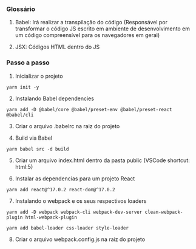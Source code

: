 ### Glossário

1. Babel: Irá realizar a transpilação do código (Responsável por transformar o código JS escrito em ambiente de desenvolvimento em um código compreensível para os navegadores em geral)

2. JSX: Códigos HTML dentro do JS

### Passo a passo

1. Inicializar o projeto

```
yarn init -y
```

2. Instalando Babel dependencies

```
yarn add -D @babel/core @babel/preset-env @babel/preset-react @babel/cli
```

3. Criar o arquivo .babelrc na raiz do projeto

4. Build via Babel

```
yarn babel src -d build
```

5. Criar um arquivo index.html dentro da pasta public (VSCode shortcut: html:5)

6. Instalar as dependencias para um projeto React

```
yarn add react@^17.0.2 react-dom@^17.0.2
```

7. Instalando o webpack e os seus respectivos loaders

```
yarn add -D webpack webpack-cli webpack-dev-server clean-webpack-plugin html-webpack-plugin

yarn add babel-loader css-loader style-loader
```

8. Criar o arquivo webpack.config.js na raiz do projeto
